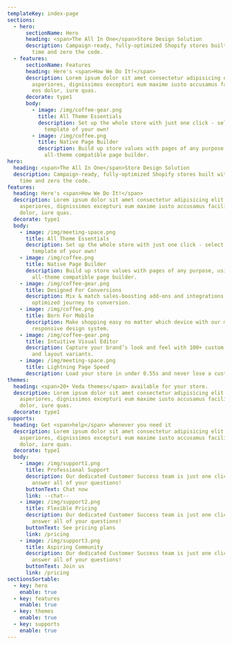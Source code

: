 ```yaml
---
templateKey: index-page
sections:
  - hero:
      sectionName: Hero
      heading: <span>The All In One</span>Store Design Solution
      description: Campaign-ready, fully-optimized Shopify stores built with half the
        time and zero the code.
  - features:
      sectionName: Features
      heading: Here's <span>How We Do It!</span>
      description: Lorem ipsum dolor sit amet consectetur adipisicing elit. Nisi
        asperiores, dignissimos excepturi eum maxime iusto accusamus facilis,
        eos dolor, iure quas.
      decorate: type1
      body:
        - image: /img/coffee-gear.png
          title: All Theme Essentials
          description: Set up the whole store with just one click - select a gorgeous
            template of your own!
        - image: /img/coffee.png
          title: Native Page Builder
          description: Build up store values with pages of any purpose, using our
            all-theme compatible page builder.
hero:
  heading: <span>The All In One</span>Store Design Solution
  description: Campaign-ready, fully-optimized Shopify stores built with half the
    time and zero the code.
features:
  heading: Here's <span>How We Do It!</span>
  description: Lorem ipsum dolor sit amet consectetur adipisicing elit. Nisi
    asperiores, dignissimos excepturi eum maxime iusto accusamus facilis, eos
    dolor, iure quas.
  decorate: type1
  body:
    - image: /img/meeting-space.png
      title: All Theme Essentials
      description: Set up the whole store with just one click - select a gorgeous
        template of your own!
    - image: /img/coffee.png
      title: Native Page Builder
      description: Build up store values with pages of any purpose, using our
        all-theme compatible page builder.
    - image: /img/coffee-gear.png
      title: Designed For Conversions
      description: Mix & match sales-boosting add-ons and integrations for the most
        optimized journey to conversion.
    - image: /img/coffee.png
      title: Born For Mobile
      description: Make shopping easy no matter which device with our mobile-first
        responsive design system.
    - image: /img/coffee-gear.png
      title: Intuitive Visual Editor
      description: Capture your brand’s look and feel with 100+ custom content blocks
        and layout variants.
    - image: /img/meeting-space.png
      title: Lightning Page Speed
      description: Load your store in under 0.55s and never lose a customer.
themes:
  heading: <span>20+ Veda themes</span> available for your store.
  description: Lorem ipsum dolor sit amet consectetur adipisicing elit. Nisi
    asperiores, dignissimos excepturi eum maxime iusto accusamus facilis, eos
    dolor, iure quas.
  decorate: type1
supports:
  heading: Get <span>help</span> whenever you need it
  description: Lorem ipsum dolor sit amet consectetur adipisicing elit. Nisi
    asperiores, dignissimos excepturi eum maxime iusto accusamus facilis, eos
    dolor, iure quas.
  decorate: type1
  body:
    - image: /img/support1.png
      title: Professional Support
      description: Our dedicated Customer Success team is just one click away to
        answer all of your questions!
      buttonText: Chat now
      link: --chat--
    - image: /img/support2.png
      title: Flexible Pricing
      description: Our dedicated Customer Success team is just one click away to
        answer all of your questions!
      buttonText: See pricing plans
      link: /pricing
    - image: /img/support3.png
      title: Aspiring Community
      description: Our dedicated Customer Success team is just one click away to
        answer all of your questions!
      buttonText: Join us
      link: /pricing
sectionsSortable:
  - key: hero
    enable: true
  - key: features
    enable: true
  - key: themes
    enable: true
  - key: supports
    enable: true
---
```

